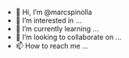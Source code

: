 - 👋 Hi, I’m @marcspinolla
- 👀 I’m interested in ...
- 🌱 I’m currently learning ...
- 💞️ I’m looking to collaborate on ...
- 📫 How to reach me ...

<!---
marcspinolla/marcspinolla is a ✨ special ✨ repository because its `README.md` (this file) appears on your GitHub profile.
You can click the Preview link to take a look at your changes.
--->
